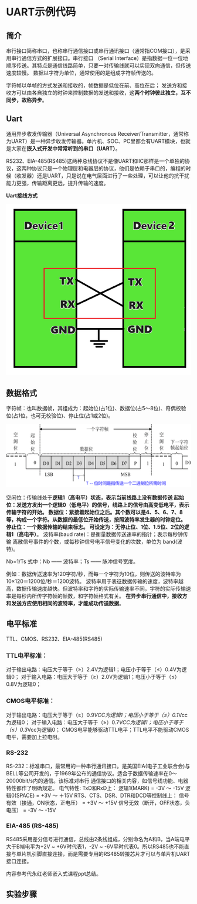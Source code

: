 # UART示例代码

## 简介

串行接口简称串口，也称串行通信接口或串行通讯接口（通常指COM接口），是采用串行通信方式的扩展接口。串行接口 （Serial Interface）是指数据一位一位地顺序传送。其特点是通信线路简单，只要一对传输线就可以实现双向通信，但传送速度较慢。
数据以字符为单位，通常使用的是组成字符帧传送的。

字符帧以单帧的方式发送和接收的，帧数据是低位在前、高位在后； 发送方和接收方可以由各自独立的时钟来控制数据的发送和接收，这**两个时钟彼此独立，互不同步，故称异步**。

## Uart

通用异步收发传输器（Universal Asynchronous Receiver/Transmitter，通常称为UART）是一种异步收发传输器。单片机、SOC、PC里都会有UART模块，也就是大家在**嵌入式开发中常常听到的串口（UART）**。

RS232、EIA-485(RS485)这两种总线协议不是像UART和IIC那样是一个单独的协议，这两种协议只是一个物理层和电器层的协议，他们是依赖于串口的，编程的时候（收发器）还是UART，只是说在电气层面进行了一些处理，可以让他的抗干扰能力更强，传输距离更远，提升传输的速度。

**Uart接线方式**

![image](./img/004.png)
 
## 数据格式

字符帧：也叫数据帧，其组成为：起始位(占1位)、数据位(占5～8位)、奇偶校验位(占1位，也可无校验位)、停止位(占1或2位)。

![image](./img/003.png)

空闲位：传输线处于**逻辑1（高电平）**状态，表示当前线路上没有数据传送
起始位：发送方发出一个**逻辑0（低电平）**的信号，线路上的信号由高变低电平，表示传输字符的开始。
数据位：紧接着起始位之后。其个数可以是4、5、6、7、8等，构成一个字符。从数据的最低位开始传送，按照波特率发生器的时钟定位。
停止位：一个数据传输的结束标志。 可设定为：无停止位、1位、1.5位、2位的**逻辑1（高电平）**。
波特率(baud rate)：是衡量数据传送速率的指针；表示每秒钟传输 离散信号事件的个数，或每秒钟信号电平信号变化的次数，单位为 band(波特)。

Nb=1/Ts
式中：Nb  —— 波特率；Ts —— 脉冲信号宽度。

例如：数据传送速率为120字符/秒，而每一个字符为10位，则传送的波特率为 10×120＝1200位/秒＝1200波特。
波特率用于表征数据传输的速度，波特率越高，数据传输速度越快。但波特率和字符的实际传输速率不同，字符的实际传输速率是每秒内所传字符帧的帧数，和字符帧格式有关。
**在异步串行通信中，接收方和发送方应使用相同的波特率，才能成功传送数据**。


## 电平标准

TTL、CMOS、RS232、EIA-485(RS485)

### TTL电平标准：

对于输出电路：电压大于等于（≥）2.4V为逻辑1；电压小于等于（≤）0.4V为逻辑0；
对于输入电路：电压大于等于（≥）2.0V为逻辑1；电压小于等于（≤）0.8V为逻辑0；

### CMOS电平标准：

对于输出电路：电压大于等于（≥）0.9*VCC为逻辑1；电压小于等于（≤）0.1*Vcc为逻辑0；
对于输入电路：电压大于等于（≥）0.7*VCC为逻辑1；电压小于等于（≤）0.3*Vcc为逻辑0；
CMOS电平能够驱动TTL电平；TTL电平不能驱动CMOS电平，需要加上拉电阻。

### RS-232

RS-232：标准串口，最常用的一种串行通讯接口。是美国EIA(电子工业联合会)与BELL等公司开发的，于1969年公布的通信协议。适合于数据传输速率在0～20000bit/s内的通信。该标准对串行 通信接口的相关内容，如信号线功能、电器特性都作了明确规定。
电气特性:
TxD和RxD上：
逻辑1(MARK)	= -3V ～ -15V 
逻辑0(SPACE) = +3V ～ ＋15V
RTS、CTS、DSR、DTR和DCD等控制线上：
信号有效（接通，ON状态，正电压）	= +3V ～ +15V
信号无效（断开，OFF状态，负电压） 	= -3V ～ -15V

### EIA-485 (RS-485)

RS485采用差分信号进行通信，总线由2条线组成，分别命名为A和B，当A端电平大于B端电平为+2V ~ +6V时代表1，-2V ~ -6V平时代表0。所以RS485也不能直接与单片机引脚直接连接，而是需要专用的RS485转接芯片才可以与单片机UART接口连接。

内容参考代永红老师嵌入式课程ppt总结。


## 实验步骤

